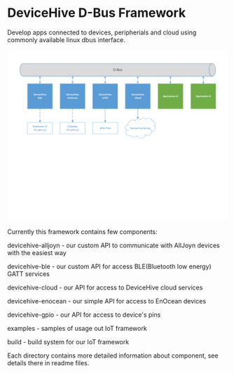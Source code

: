 # DeviceHive D-Bus Framework


Develop apps connected to devices, peripherials and cloud using commonly available linux dbus interface.

![](framework.png?raw=true)

Currently this framework contains few components:

devicehive-alljoyn - our custom API to communicate with AllJoyn devices with the easiest way

devicehive-ble - our custom API for access BLE(Bluetooth low energy) GATT services

devicehive-cloud - our API for access to DeviceHive cloud services

devicehive-enocean - our simple API for access to EnOcean devices

devicehive-gpio - our API for access to device's pins

examples - samples of usage out IoT framework

build - build system for our IoT framework

Each directory contains more detailed information about component, see details there in readme files.
